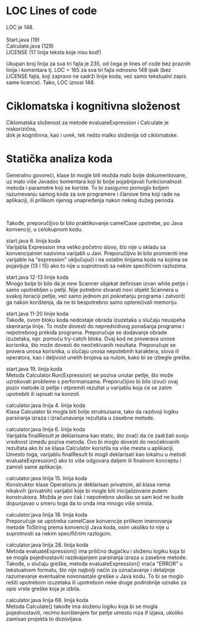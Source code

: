# LOC Lines of code
LOC je 148.<br>
<br>
Start.java (19) <br>
Calculate.java (129) <br>
LICENSE (17 linija teksta koje nisu kod!) <br>

Ukupan broj linija za sva tri fajla je 235, 
od čega je lines of code bez praznih linija
i komentara tj. LOC = 165 za sva tri fajla
odnosno 148 ipak (bez LICENSE fajla, koji zapravo
ne sadrži linije koda, već samo tekstualni
zapis same licence). Tako, LOC iznosi 148.

# Ciklomatska i kognitivna složenost

Ciklomatska složenost za
metode evaluateExpression i Calculate
je niskorizična, 
<br> dok je kognitivna, kao i
uvek, tek nešto malko složenija od ciklomatske. 

# Statička analiza koda
Generalno govoreći, klase bi mogle biti možda malo bolje dokumentovane, 
uz malo više Javadoc komentara koji bi bolje pojašnjavali funkcionalnost 
metoda i parametre koji se koriste. To bi zasigurno pomoglo boljem razumevanju 
samog koda za sve programere i članove tima koji rade na aplikaciji, ili prilikom 
njenog unapređenja nakon nekog dužeg perioda. 

<br>

Takođe, preporučljivo bi bilo praktikovanje
camelCase upotrebe, po Java konvenciji, u celokupnom kodu.

start.java 6. linija koda <br>
Varijabla Expression ima veliko početno slovo, 
što nije u skladu sa konvencijalnim nazivima varijabli u Javi. 
Preporučljivo bi bilo promieniti ime varijable na "expression"
uključujući i na ostalim linijama koda na kojima se pojavljuje (13 i 15)
ako to nije u suprotnosti sa nekim specifičnim razlozima.

start.java 12-13 linije koda <br>
Mnogo bolje bi bilo da je new Scanner objekat 
definisan izvan while petlje i samo upotrebljen u petlji.
Nije potrebno stvarati novi objekt Scannera u svakoj iteraciji petlje, 
već samo jednom pri pokretanju programa i zatvoriti ga nakon korištenja,
da ne bi bespotrebno samo opterećivali memoriju.

start.java 11-20 linije koda <br>
Takođe, ovom bloku koda nedostaje obrada izuzetaka u slučaju neuspeha skeniranja linije. 
To može dovesti do nepredvidivog ponašanja programa i nepotrebnog prekida programa. 
Preporučuje se dodavanje obrade izuzetaka, npr. pomoću try-catch bloka.
Ovaj kod ne proverava unose korisnika, što može dovesti do neočekivanih rezultata. 
Preporučuje se provera unosa korisnika, u slučaju unosa nepotebnih karaktera, 
slova ili operatora, kao i deljivost unetih brojeva sa nulom, kako bi se izbegle greške.

start.java 19. linija koda <br>
Metoda Calculator.Run(Expression) se poziva unutar petlje, što može uzrokovati probleme 
s performansama. Preporučljivo bi bilo izvući ovaj poziv metode iz petlje 
i otpremiti rezultat u varijablu koja će se zatim  upotrebiti ili ispisati na konzoli.

calculator.java linija 4. linija koda <br>
Klasa Calculator bi mogla biti bolje struktuisana, tako da razdvoji logiku parsiranja izraza 
i izračunavanja rezultata u zasebne metode.

calculator.java linija 6. linija koda <br>
Varijabla finalResult je deklarisana kao static, 
što znači da će zadržati svoju vrednost između poziva metoda. 
Ovo bi moglo dovesti do neočekivanih rezultata ako bi se klasa Calculator 
koristila na više mesta u aplikaciji. Umesto toga, varijablu finalResult 
bi mogli deklarisati kao lokalnu u metodi evaluateExpression() ako to više
odgovara daljem ili finalnom konceptu i zamisli same aplikacije.

calculator.java linija 15. linija koda <br>
Konstruktor klase Operations je deklarisan privatnim, ali klasa nema nikakvih (privatnih) varijabli 
koje bi mogle biti inicijalizovane putem konstruktora. Možda je ovo čak i nepotrebno ukoliko se
sam kod ne bude dopunjavao u smeru toga da to onda ima mnogo više smisla.

calculator.java linija 18. linija koda <br>
Preporučuje se upotreba camelCase konvencije prilikom imenovanja metode ToString prema konvenciji Java koda,
osim ukoliko to nije u suprotnosti sa nekim specifičnim razlogom.

calculator.java linija 28. linija koda <br>
Metoda evaluateExpression() ima prilično dugačku i složenu logiku koja bi se mogla pojednostaviti 
razdvajanjem parsiranja izraza u zasebne metode.
Takođe, u slučaju greške, metoda evaluateExpression() vraća "ERROR" u tekstualnom formatu, 
što nije najbolji način za označavanje i detaljnije razumevanje eventualne novonastale greške u Java kodu. 
To bi se moglo rešiti upotrebom izuzetaka ili upotrebom neke druge podrobnije oznake za opis vrste greške
koja je izbila.

calculator.java linija 69. linija koda <br>
Metoda Calculate() takođe ima složenu logiku koja bi se mogla pojednostaviti, 
recimo korištenjem for petlje umesto niza if izjava, ukoliko zamisao projekta to dozovljava.
